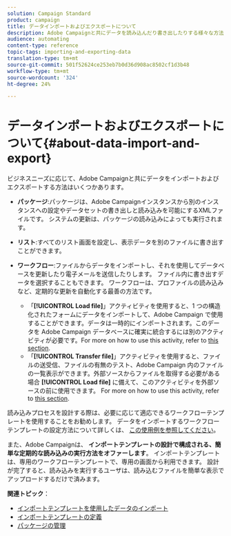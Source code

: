 ```yaml
---
solution: Campaign Standard
product: campaign
title: データインポートおよびエクスポートについて
description: Adobe Campaignと共にデータを読み込んだり書き出したりする様々な方法について説明します。
audience: automating
content-type: reference
topic-tags: importing-and-exporting-data
translation-type: tm+mt
source-git-commit: 501f52624ce253eb7b0d36d908ac8502cf1d3b48
workflow-type: tm+mt
source-wordcount: '324'
ht-degree: 24%

---
```



# データインポートおよびエクスポートについて{#about-data-import-and-export}

ビジネスニーズに応じて、Adobe Campaignと共にデータをインポートおよびエクスポートする方法はいくつかあります。

* **パッケージ**:パッケージは、Adobe Campaignインスタンスから別のインスタンスへの設定やデータセットの書き出しと読み込みを可能にするXMLファイルです。 システムの更新は、パッケージの読み込みによっても実行されます。
* **リスト**:すべてのリスト画面を設定し、表示データを別のファイルに書き出すことができます。
* **ワークフロー**:ファイルからデータをインポートし、それを使用してデータベースを更新したり電子メールを送信したりします。 ファイル内に書き出すデータを選択することもできます。 ワークフローは、プロファイルの読み込みなど、定期的な更新を自動化する最善の方法です。

   * 「**[!UICONTROL Load file]**」アクティビティを使用すると、1 つの構造化されたフォームにデータをインポートして、Adobe Campaign で使用することができます。データは一時的にインポートされます。このデータを Adobe Campaign データベースに確実に統合するには別のアクティビティが必要です。For more on how to use this activity, refer to [this section](../../automating/using/load-file.md).
   * 「**[!UICONTROL Transfer file]**」アクティビティを使用すると、ファイルの送受信、ファイルの有無のテスト、Adobe Campaign 内のファイルの一覧表示ができます。外部ソースからファイルを取得する必要がある場合 **[!UICONTROL Load file]** に備えて、このアクティビティを外部ソースの前に使用できます。 For more on how to use this activity, refer to [this section](../../automating/using/transfer-file.md).

読み込みプロセスを設計する際は、必要に応じて適応できるワークフローテンプレートを使用することをお勧めします。 データをインポートするワークフローテンプレートの設定方法について詳しくは、 [この使用例を参照してください](../../automating/using/creating-import-workflow-templates.md)。

また、Adobe Campaignは、 **インポートテンプレートの設計で構成される、簡単な定期的な読み込みの実行方法をオファーします**。 インポートテンプレートは、専用のワークフローテンプレートで、専用の画面から利用できます。 設計が完了すると、読み込みを実行するユーザは、読み込むファイルを簡単な表示でアップロードするだけで済みます。

**関連トピック**：

* [インポートテンプレートを使用したデータのインポート](../../automating/using/importing-data-with-import-templates.md)
* [インポートテンプレートの定義](../../automating/using/importing-data-with-import-templates.md#setting-up-import-templates)
* [パッケージの管理](../../automating/using/managing-packages.md)
